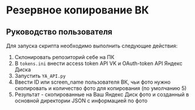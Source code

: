 # Резервное копирование ВК
## Руководство пользователя

Для запуска скрипта необходимо выполнить следующие действия:
1. Склонировать репозиторий себе на ПК 
2. В `tokens.ini` внести access token API VK и OAuth-token API Яндекс Диска 
3. Запустить `YA_API.py` 
4. Ввести ID или screen_name пользователя ВК, чьи фото нужно скопировать и количество фото для копирования (по умолчанию 5)
5. Результат - скопированные на Ваш Яндекс Диск фото и созданный в основной директории JSON с информацией по фото
